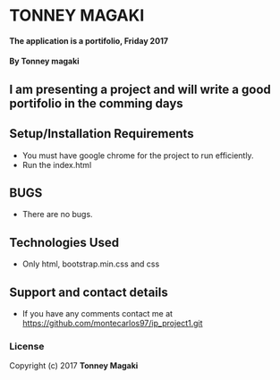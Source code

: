 # TONNEY MAGAKI

#### The application is a portifolio, Friday 2017

#### By **Tonney magaki**

## I am presenting a project and will write a good portifolio in the comming days

## Setup/Installation Requirements

* You must have google chrome for the project to run efficiently.
* Run the index.html


## BUGS 

* There are no bugs.


## Technologies Used

* Only html, bootstrap.min.css and css

## Support and contact details

* If you have any comments contact me at https://github.com/montecarlos97/ip_project1.git

### License


Copyright (c) 2017 **Tonney Magaki**
  